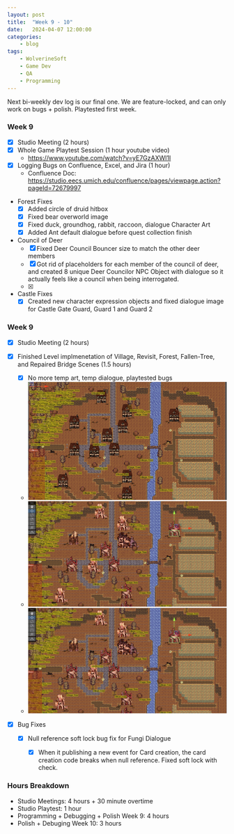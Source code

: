 ```yaml
---
layout: post
title:	"Week 9 - 10"
date:	2024-04-07 12:00:00
categories:
    - blog
tags:
    - WolverineSoft
    - Game Dev
    - QA
    - Programming
---
```


Next bi-weekly dev log is our final one. We are feature-locked, and can only work on bugs + polish. Playtested first week. 

### Week 9
- [x] Studio Meeting (2 hours)
- [x] Whole Game Playtest Session (1 hour youtube video)
    - https://www.youtube.com/watch?v=yE7GzAXWl1I
- [x] Logging Bugs on Confluence, Excel, and Jira (1 hour)
    - Confluence Doc: https://studio.eecs.umich.edu/confluence/pages/viewpage.action?pageId=72679997
- Forest Fixes
    - [x] Added circle of druid hitbox
    - [x] Fixed bear overworld image
    - [x] Fixed duck, groundhog, rabbit, raccoon, dialogue Character Art
    - [x] Added Ant default dialogue before quest collection finish 
- Council of Deer 
    - [x] Fixed Deer Council Bouncer size to match the other deer members
    - [x] Got rid of placeholders for each member of the council of deer, and created 8 unique Deer Councilor NPC Object with dialogue so it actually feels like a council when being interrogated. 
    - [x] 
- Castle Fixes
    - [x] Created new character expression objects and fixed dialogue image for Castle Gate Guard, Guard 1 and Guard 2
 
### Week 9
- [x] Studio Meeting (2 hours)
- [x] Finished Level implmenetation of Village, Revisit, Forest, Fallen-Tree, and Repaired Bridge Scenes (1.5 hours)
    - [x] No more temp art, temp dialogue, playtested bugs
    - ![Village Before Revamp](images/screenshot/original-village.PNG) 
    - ![Village After Revamp](images/screenshot/revamp-village.PNG) 
    - ![Destroyed Village Revamp](images/screenshot/burnt-village.PNG) 

- [x] Bug Fixes
    - [x] Null reference soft lock bug fix for Fungi Dialogue 
        - [x] When it publishing a new event for Card creation, the card creation code breaks when null reference. Fixed soft lock with check.


### Hours Breakdown
- Studio Meetings: 4 hours + 30 minute overtime
- Studio Playtest: 1 hour
- Programming + Debugging + Polish Week 9: 4 hours
- Polish + Debuging Week 10: 3 hours

